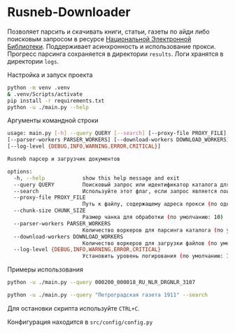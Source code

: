 # Rusneb-Downloader

Позволяет парсить и скачивать книги, статьи, газеты по айди либо поисковым запросом в ресурсе [Национальной Электронной Библиотеки](https://rusneb.ru/).
Поддерживает асинхронность и использование прокси. Прогресс парсинга сохраняется в директории `results`. Логи хранятся в директории `logs`.

Настройка и запуск проекта

```bash
python -m venv .venv
& .venv/Scripts/activate
pip install -r requirements.txt
python -u ./main.py --help
```

Аргументы командной строки

```bash
usage: main.py [-h] --query QUERY [--search] [--proxy-file PROXY_FILE] [--chunk-size CHUNK_SIZE]
[--parser-workers PARSER_WORKERS] [--download-workers DOWNLOAD_WORKERS]
[--log-level {DEBUG,INFO,WARNING,ERROR,CRITICAL}]

Rusneb парсер и загрузчик документов

options:
  -h, --help            show this help message and exit
  --query QUERY         Поисковый запрос или идентификатор каталога для обработки
  --search              Используйте этот флаг, если запрос является поисковым термином, а не идентификатором каталога
  --proxy-file PROXY_FILE
                        Путь к файлу, содержащему адреса прокси (по одному на строку)
  --chunk-size CHUNK_SIZE
                        Размер чанка для обработки (по умолчанию: 10)
  --parser-workers PARSER_WORKERS
                        Количество воркеров для парсинга каталога (по умолчанию: 3)
  --download-workers DOWNLOAD_WORKERS
                        Количество воркеров для загрузки файлов (по умолчанию: 1)
  --log-level {DEBUG,INFO,WARNING,ERROR,CRITICAL}
                        Установить уровень логирования (по умолчанию: INFO)
```

Примеры использования

```bash
python -u ./main.py --query 000200_000018_RU_NLR_DRGNLR_3107

python -u ./main.py --query "Петроградская газета 1911" --search
```

Для остановки скрипта используйте `CTRL+C`.

Конфигурация находится в `src/config/config.py`
